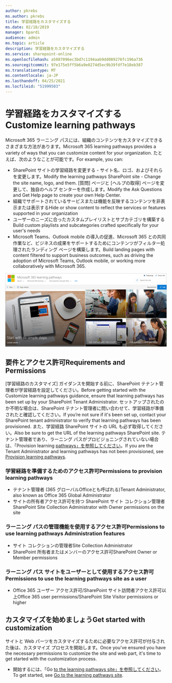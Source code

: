 ```yaml
---
author: pkrebs
ms.author: pkrebs
title: 学習経路をカスタマイズする
ms.date: 02/18/2019
manager: bpardi
audience: admin
ms.topic: article
description: 学習経路をカスタマイズする
ms.service: sharepoint-online
ms.openlocfilehash: a5087096ec3bd7c1194aab9dd089276fc196a736
ms.sourcegitcommit: 97e175e5ff5b6a9e0274d5ec9b39fdf7e18eb387
ms.translationtype: MT
ms.contentlocale: ja-JP
ms.lasthandoff: 04/25/2021
ms.locfileid: "51999503"
---
```

# <a name="customize-learning-pathways"></a><span data-ttu-id="69b6e-103">学習経路をカスタマイズする</span><span class="sxs-lookup"><span data-stu-id="69b6e-103">Customize learning pathways</span></span>

<span data-ttu-id="69b6e-104">Microsoft 365 ラーニング パスには、組織のコンテンツをカスタマイズできるさまざまな方法があります。</span><span class="sxs-lookup"><span data-stu-id="69b6e-104">Microsoft 365 learning pathways provides a variety of ways that you can customize content for your organization.</span></span> <span data-ttu-id="69b6e-105">たとえば、次のようなことが可能です。</span><span class="sxs-lookup"><span data-stu-id="69b6e-105">For example, you can:</span></span>  
- <span data-ttu-id="69b6e-106">SharePoint サイトの学習経路を変更する - サイト名、ロゴ、およびそれらを変更します。</span><span class="sxs-lookup"><span data-stu-id="69b6e-106">Modify the learning pathways SharePoint site - Change the site name, logo, and them.</span></span> <span data-ttu-id="69b6e-107">[質問] ページと [ヘルプの取得] ページを変更して、独自のヘルプ センターを作成します。</span><span class="sxs-lookup"><span data-stu-id="69b6e-107">Modify the Ask Questions and Get Help page to create your own Help Center.</span></span> 
- <span data-ttu-id="69b6e-108">組織でサポートされているサービスまたは機能を反映するコンテンツを非表示または表示する</span><span class="sxs-lookup"><span data-stu-id="69b6e-108">Hide or show content to reflect the services or features supported in your organization</span></span> 
- <span data-ttu-id="69b6e-109">ユーザーのニーズに合ったカスタムプレイリストとサブカテゴリを構築する</span><span class="sxs-lookup"><span data-stu-id="69b6e-109">Build custom playlists and subcategories crafted specifically for your user's needs</span></span>
- <span data-ttu-id="69b6e-110">Microsoft Teams、Outlook mobile の導入の促進、Microsoft 365 との共同作業など、ビジネスの成果をサポートするためにコンテンツがフィルター処理されたランディング ページを構築します。</span><span class="sxs-lookup"><span data-stu-id="69b6e-110">Build landing pages with content filtered to support business outcomes, such as driving the adoption of Microsoft Teams, Outlook mobile, or working more collaboratively with Microsoft 365.</span></span>

![一般的な Microsoft ラーニング パスの写真コレクション。](media/cg-introducing.png)

## <a name="requirements-and-permissions"></a><span data-ttu-id="69b6e-112">要件とアクセス許可</span><span class="sxs-lookup"><span data-stu-id="69b6e-112">Requirements and Permissions</span></span>

<span data-ttu-id="69b6e-113">[学習経路のカスタマイズ] ガイダンスを開始する前に、SharePoint テナント管理者が学習経路を設定してください。</span><span class="sxs-lookup"><span data-stu-id="69b6e-113">Before getting started with the Customize learning pathways guidance, ensure that learning pathways has been set up by your SharePoint Tenant Administrator.</span></span> <span data-ttu-id="69b6e-114">セットアップされたのか不明な場合は、SharePoint テナント管理者に問い合わせて、学習経路が準備されたと確認してください。</span><span class="sxs-lookup"><span data-stu-id="69b6e-114">If you’re not sure if it's been set up, contact your SharePoint tenant administrator to verify that learning pathways has been provisioned.</span></span> <span data-ttu-id="69b6e-115">また、学習経路 SharePoint サイトの URL も必ず取得してください。</span><span class="sxs-lookup"><span data-stu-id="69b6e-115">Also be sure to get the URL of the learning pathways SharePoint site.</span></span> <span data-ttu-id="69b6e-116">テナント管理者であり、ラーニング パスがプロビジョニングされていない場合は、「Provision learning [pathways」を参照してください](custom_provision.md)。</span><span class="sxs-lookup"><span data-stu-id="69b6e-116">If you are the Tenant Administrator and learning pathways has not been provisioned, see [Provision learning pathways](custom_provision.md).</span></span> 

### <a name="permissions-to-provision-learning-pathways"></a><span data-ttu-id="69b6e-117">学習経路を準備するためのアクセス許可</span><span class="sxs-lookup"><span data-stu-id="69b6e-117">Permissions to provision learning pathways</span></span>

- <span data-ttu-id="69b6e-118">テナント管理者 (365 グローバルOfficeとも呼ばれる)</span><span class="sxs-lookup"><span data-stu-id="69b6e-118">Tenant Administrator, also known as Office 365 Global Administrator</span></span>
- <span data-ttu-id="69b6e-119">サイトの所有者アクセス許可を持つ SharePoint サイト コレクション管理者</span><span class="sxs-lookup"><span data-stu-id="69b6e-119">SharePoint Site Collection Administrator with Owner permissions on the site</span></span>

### <a name="permissions-to-use-learning-pathways-administration-features"></a><span data-ttu-id="69b6e-120">ラーニング パスの管理機能を使用するアクセス許可</span><span class="sxs-lookup"><span data-stu-id="69b6e-120">Permissions to use learning pathways Administration features</span></span>

- <span data-ttu-id="69b6e-121">サイト コレクションの管理者</span><span class="sxs-lookup"><span data-stu-id="69b6e-121">Site Collection Administrator</span></span>
- <span data-ttu-id="69b6e-122">SharePoint 所有者またはメンバーのアクセス許可</span><span class="sxs-lookup"><span data-stu-id="69b6e-122">SharePoint Owner or Member permissions</span></span>

### <a name="permissions-to-use-the-learning-pathways-site-as-a-user"></a><span data-ttu-id="69b6e-123">ラーニング パス サイトをユーザーとして使用するアクセス許可</span><span class="sxs-lookup"><span data-stu-id="69b6e-123">Permissions to use the learning pathways site as a user</span></span>

- <span data-ttu-id="69b6e-124">Office 365 ユーザー アクセス許可/SharePoint サイト訪問者アクセス許可以上</span><span class="sxs-lookup"><span data-stu-id="69b6e-124">Office 365 user permissions/SharePoint Site Visitor permissions or higher</span></span>

## <a name="get-started-with-customization"></a><span data-ttu-id="69b6e-125">カスタマイズを始めましょう</span><span class="sxs-lookup"><span data-stu-id="69b6e-125">Get started with customization</span></span>
<span data-ttu-id="69b6e-126">サイトと Web パーツをカスタマイズするために必要なアクセス許可が付与された後は、カスタマイズ プロセスを開始します。</span><span class="sxs-lookup"><span data-stu-id="69b6e-126">Once you've ensured you have the necessary permissions to customize the site and web part, it's time to get started with the customization process.</span></span> 

- <span data-ttu-id="69b6e-127">開始するには、「Go [to the learning pathways site」を参照してください](custom_goto.md)。</span><span class="sxs-lookup"><span data-stu-id="69b6e-127">To get started, see [Go to the learning pathways site](custom_goto.md).</span></span>